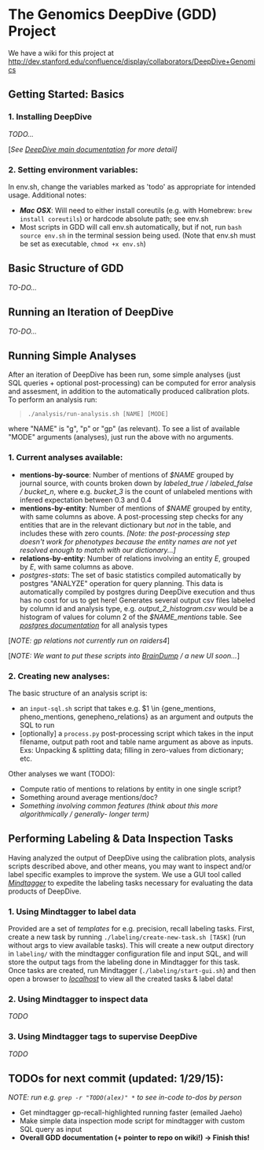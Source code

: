 # The Genomics DeepDive (GDD) Project

We have a wiki for this project at
<http://dev.stanford.edu/confluence/display/collaborators/DeepDive+Genomics>


## Getting Started: Basics

### 1. Installing DeepDive
*TODO...*

[*See [*DeepDive main documentation*][deepdivedocs] for more detail]* 

### 2. Setting environment variables:
In env.sh, change the variables marked as 'todo' as appropriate for intended usage.  Additional notes:

* ***Mac OSX***: Will need to either install coreutils (e.g. with Homebrew: `brew install coreutils`) or hardcode absolute path; see env.sh
* Most scripts in GDD will call env.sh automatically, but if not, run `bash source env.sh` in the terminal session being used.  (Note that env.sh must be set as executable, `chmod +x env.sh`)


## Basic Structure of GDD
*TO-DO...*


## Running an Iteration of DeepDive
*TO-DO...*


## Running Simple Analyses

After an iteration of DeepDive has been run, some simple analyses (just SQL queries + optional post-processing) can be computed for error analysis and assesment, in addition to the automatically produced calibration plots.  To perform an analysis run:
> ```
> ./analysis/run-analysis.sh [NAME] [MODE]
> ```

where "NAME" is "g", "p" or "gp" (as relevant).  To see a list of available "MODE" arguments (analyses), just run the above with no arguments.

### 1. Current analyses available:

* **mentions-by-source**: Number of mentions of *$NAME* grouped by journal source, with counts broken down by *labeled\_true / labeled\_false / bucket_n*, where e.g. *bucket\_3* is the count of unlabeled mentions with infered expectation between 0.3 and 0.4
* **mentions-by-entity**: Number of mentions of *$NAME* grouped by entity, with same columns as above.  A post-processing step checks for any entities that are in the relevant dictionary but *not* in the table, and includes these with zero counts.  *[Note: the post-processing step doesn't work for phenotypes because the entity names are not yet resolved enough to match with our dictionary...]*
* **relations-by-entity**: Number of relations involving an entity *E*, grouped by *E*, with same columns as above.
* *postgres-stats*: The set of basic statistics compiled automatically by postgres "ANALYZE" operation for query planning.  This data is automatically compiled by postgres during DeepDive execution and thus has no cost for us to get here!  Generates several output csv files labeled by column id and analysis type, e.g. *output\_2\_histogram.csv* would be a histogram of values for column 2 of the *$NAME\_mentions* table.  See [*postgres documentation*][postgres-pg-static] for all analysis types

[*NOTE: gp relations not currently run on raiders4*]

[*NOTE: We want to put these scripts into [*BrainDump*][braindump] / a new UI soon...*]

### 2. Creating new analyses:
The basic structure of an analysis script is:

* an `input-sql.sh` script that takes e.g. $1 \in {gene\_mentions, pheno\_mentions, genepheno\_relations} as an argument and outputs the SQL to run
* [optionally] a `process.py` post-processing script which takes in the input filename, output path root and table name argument as above as inputs.  Exs: Unpacking & splitting data; filling in zero-values from dictionary; etc.

Other analyses we want (TODO):

* Compute ratio of mentions to relations by entity in one single script?
* Something around average mentions/doc?
* *Something involving common features (think about this more algorithmically / generally- longer term)*


## Performing Labeling & Data Inspection Tasks

Having analyzed the output of DeepDive using the calibration plots, analysis scripts described above, and other means, you may want to inspect and/or label specific examples to improve the system.  We use a GUI tool called [*Mindtagger*][mindtagger] to expedite the labeling tasks necessary for evaluating the data products of DeepDive.

### 1. Using Mindtagger to label data

Provided are a set of *templates* for e.g. precision, recall labeling tasks.  First, create a new task by running `./labeling/create-new-task.sh [TASK]` (run without args to view available tasks).  This will create a new output directory in `labeling/` with the mindtagger configuration file and input SQL, and will store the output tags from the labeling done in Mindtagger for this task.  Once tasks are created, run Mindtagger (`./labeling/start-gui.sh`) and then open a browser to [*localhost*][localhost] to view all the created tasks & label data!

### 2. Using Mindtagger to inspect data
*TODO*

### 3. Using Mindtagger tags to supervise DeepDive
*TODO*




## TODOs for next commit (updated: 1/29/15):
*NOTE: run e.g. `grep -r "TODO(alex)" *` to see in-code to-dos by person*

* Get mindtagger gp-recall-highlighted running faster (emailed Jaeho)
* Make simple data inspection mode script for mindtagger with custom SQL query as input
* **Overall GDD documentation (+ pointer to repo on wiki!) -> Finish this!**

[deepdivedocs]: http://deepdive.stanford.edu/index.html#documentation
[mindtagger]: https://github.com/netj/mindbender
[braindump]: https://github.com/zifeishan/braindump
[postgres-pg-static]: https://github.com/postgres/postgres/blob/master/src/include/catalog/pg_statistic.h
[localhost]: http://localhost:8000
